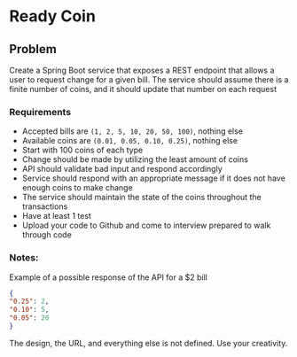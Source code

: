 # Ready Coin
## Problem
Create a Spring Boot service that exposes a REST endpoint that allows a user to request change for a given bill. The service should assume there is a finite number of coins, and it should update that number on each request

### Requirements

* Accepted bills are `(1, 2, 5, 10, 20, 50, 100)`, nothing else
* Available coins are `(0.01, 0.05, 0.10, 0.25)`, nothing else
* Start with 100 coins of each type
* Change should be made by utilizing the least amount of coins
* API should validate bad input and respond accordingly
* Service should respond with an appropriate message if it does not have enough coins to make change
* The service should maintain the state of the coins throughout the transactions
* Have at least 1 test
* Upload your code to Github and come to interview prepared to walk through code

### Notes:
Example of a possible response of the API for a $2 bill
```json
{
"0.25": 2,
"0.10": 5,
"0.05": 20
}

```

The design, the URL, and everything else is not defined. Use your creativity.
